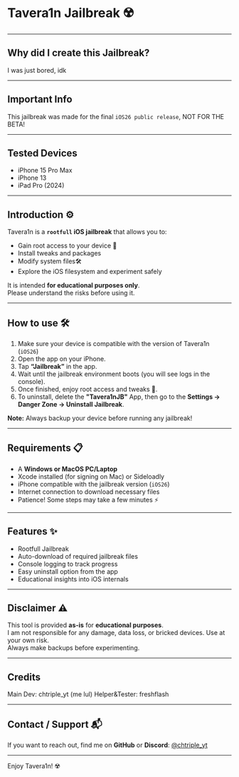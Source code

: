 # Tavera1n Jailbreak ☢️

---

## Why did I create this Jailbreak?
I was just bored, idk

---

## Important Info
This jailbreak was made for the final `iOS26 public release`, NOT FOR THE BETA!

---

## Tested Devices
- iPhone 15 Pro Max
- iPhone 13
- iPad Pro (2024)

---

## Introduction ⚙️
Tavera1n is a **`rootfull` iOS jailbreak** that allows you to:
- Gain root access to your device 📱
- Install tweaks and packages
- Modify system files🛠️
- Explore the iOS filesystem and experiment safely

It is intended **for educational purposes only**.  
Please understand the risks before using it.

---

## How to use 🛠️
1. Make sure your device is compatible with the version of Tavera1n (`iOS26`)
2. Open the app on your iPhone.
3. Tap **“Jailbreak”** in the app.
4. Wait until the jailbreak environment boots (you will see logs in the console).
5. Once finished, enjoy root access and tweaks 🤤.
6. To uninstall, delete the **"Tavera1nJB"** App, then go to the **Settings → Danger Zone → Uninstall Jailbreak**.

**Note:** Always backup your device before running any jailbreak!

---

## Requirements 📋
- A **Windows or MacOS PC/Laptop**  
- Xcode installed (for signing on Mac) or Sideloadly
- iPhone compatible with the jailbreak version (`iOS26`)
- Internet connection to download necessary files  
- Patience! Some steps may take a few minutes ⚡

---

## Features ✨
- Rootfull Jailbreak  
- Auto-download of required jailbreak files  
- Console logging to track progress  
- Easy uninstall option from the app  
- Educational insights into iOS internals

---

## Disclaimer ⚠️
This tool is provided **as-is** for **educational purposes**.  
I am not responsible for any damage, data loss, or bricked devices. Use at your own risk.  
Always make backups before experimenting.

---

## Credits
Main Dev: chtriple_yt (me lul)
Helper&Tester: freshflash

---

## Contact / Support 📬
If you want to reach out, find me on **GitHub** or **Discord**: [@chtriple_yt]([https://twitter.com/chtriple_off](http://discord.com/users/1151884440939806832))

---

Enjoy Tavera1n! ☢️
